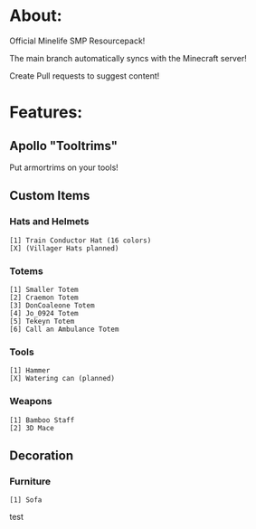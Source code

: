 # About:
Official Minelife SMP Resourcepack!

The main branch automatically syncs with the Minecraft server!

Create Pull requests to suggest content!

# Features:
## Apollo "Tooltrims"
Put armortrims on your tools!
## Custom Items
### Hats and Helmets
    [1] Train Conductor Hat (16 colors)
    [X] (Villager Hats planned)
### Totems
    [1] Smaller Totem
    [2] Craemon Totem
    [3] DonCoaleone Totem
    [4] Jo_0924 Totem
    [5] Tekeyn Totem
    [6] Call an Ambulance Totem
### Tools
    [1] Hammer
    [X] Watering can (planned)
### Weapons
    [1] Bamboo Staff
    [2] 3D Mace

## Decoration
### Furniture
    [1] Sofa

test
